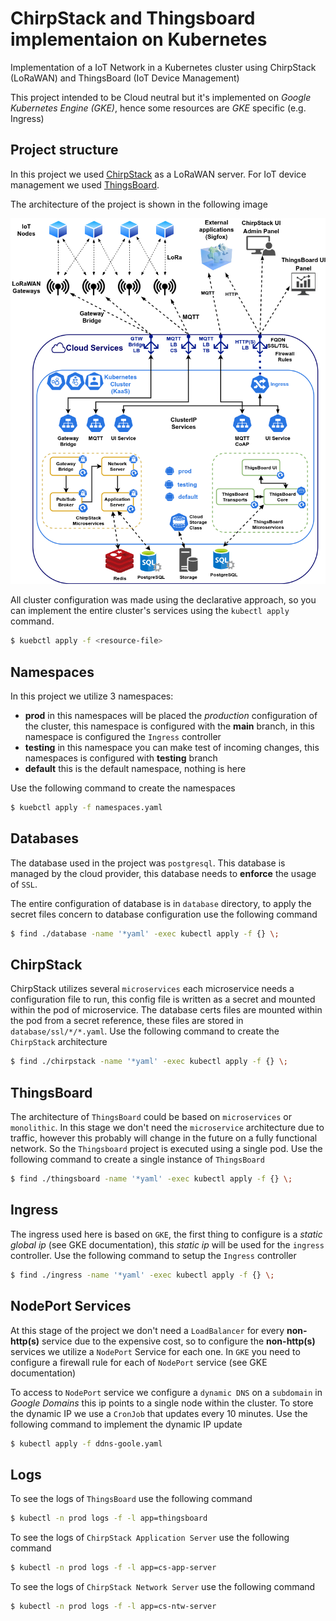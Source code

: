 # ChirpStack and Thingsboard implementaion on Kubernetes

Implementation of a IoT Network in a Kubernetes cluster using ChirpStack (LoRaWAN) and ThingsBoard (IoT Device Management)

This project intended to be Cloud neutral but it's implemented on *Google Kubernetes Engine (GKE)*, hence some resources are *GKE* specific (e.g. Ingress)

## Project structure

In this project we used [ChirpStack](https://chirpstack.io) as a LoRaWAN server. For IoT device management we used [ThingsBoard](https://thingsboard.io).

The architecture of the project is shown in the following image

![Architecture](img/architecture.png)

All cluster configuration was made using the declarative approach, so you can implement the entire cluster's services using the `kubectl apply` command.

```sh
$ kuebctl apply -f <resource-file>
```

## Namespaces

In this project we utilize 3 namespaces:
- **prod** in this namespaces will be placed the *production* configuration of the cluster, this namespace is configured with the **main** branch, in this namespace is configured the `Ingress` controller
- **testing** in this namespace you can make test of incoming changes, this namespaces is configured with **testing** branch
- **default** this is the default namespace, nothing is here

Use the following command to create the namespaces

```sh
$ kuebctl apply -f namespaces.yaml
```

## Databases

The database used in the project was `postgresql`. This database is managed by the cloud provider, this database needs to **enforce** the usage of `SSL`.

The entire configuration of database is in `database` directory, to apply the secret files concern to database configuration use the following command

```sh
$ find ./database -name '*yaml' -exec kubectl apply -f {} \;
```

## ChirpStack

ChirpStack utilizes several `microservices` each microservice needs a configuration file to run, this config file is written as a secret and mounted within the pod of microservice. The database certs files are mounted within the pod from a secret reference, these files are stored in `database/ssl/*/*.yaml`. Use the following command to create the `ChirpStack` architecture

```sh
$ find ./chirpstack -name '*yaml' -exec kubectl apply -f {} \;
```

## ThingsBoard

The architecture of `ThingsBoard` could be based on `microservices` or `monolithic`. In this stage we don't need the `microservice` architecture due to traffic, however this probably will change in the future on a fully functional network. So the `Thingsboard` project is executed using a single pod. Use the following command to create a single instance of `ThingsBoard`  

```sh
$ find ./thingsboard -name '*yaml' -exec kubectl apply -f {} \;
```

## Ingress

The ingress used here is based on `GKE`, the first thing to configure is a *static global ip* (see GKE documentation), this *static ip* will be used for the `ingress` controller. Use the following command to setup the `Ingress` controller

```sh
$ find ./ingress -name '*yaml' -exec kubectl apply -f {} \;
```  

## NodePort Services

At this stage of the project we don't need a `LoadBalancer` for every **non-http(s)** service due to the expensive cost, so to configure the **non-http(s)** services we utilize a `NodePort` Service for each one. In `GKE` you need to configure a firewall rule for each of `NodePort` service (see GKE documentation)

To access to `NodePort` service we configure a `dynamic DNS` on a `subdomain` in *Google Domains* this ip points to a single node within the cluster. To store the dynamic IP we use a `CronJob` that updates every 10 minutes. Use the following command to implement the dynamic IP update 

```sh
$ kubectl apply -f ddns-goole.yaml
```
## Logs

To see the logs of `ThingsBoard` use the following command
```sh
$ kubectl -n prod logs -f -l app=thingsboard
```

To see the logs of `ChirpStack Application Server` use the following command
```sh
$ kubectl -n prod logs -f -l app=cs-app-server
```

To see the logs of `ChirpStack Network Server` use the following command
```sh
$ kubectl -n prod logs -f -l app=cs-ntw-server
```
